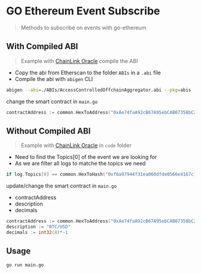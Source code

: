 # GO Ethereum Event Subscribe

> Methods to subscribe on events with go-ethereum

## With Compiled ABI

> Example with [ChainLink Oracle](https://data.chain.link/ethereum/mainnet) compile the ABI
- Copy the abi from Etherscan to the folder `ABIs` in a `.abi` file
- Compile the abi with `abigen` CLI
```sh
abigen --abi=./ABIs/AccessControlledOffchainAggregator.abi --pkg=abis --out=./abis/AccessControlledOffchainAggregator.go
```

change the smart contract in `main.go`

```go
contractAddress := common.HexToAddress("0xAe74faA92cB67A95ebCAB07358bC222e33A34dA7")
```

## Without Compiled ABI

> Example with [ChainLink Oracle](https://data.chain.link/ethereum/mainnet) in `code` folder
- Need to find the Topics[0] of the event we are looking for
- As we are filter all logs to matche the topics we need
```go
if log.Topics[0] == common.HexToHash("0xf6a97944f31ea060dfde0566e4167c1a1082551e64b60ecb14d599a9d023d451") {
```


update/change the smart contract in `main.go`

- contractAddress
- description
- decimals
```go
contractAddress := common.HexToAddress("0xAe74faA92cB67A95ebCAB07358bC222e33A34dA7")
description := "BTC/USD"
decimals := int32(8)*-1
```



## Usage

```sh
go run main.go
```

